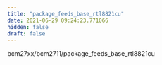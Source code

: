 ```yaml
---
title: "package_feeds_base_rtl8821cu"
date: 2021-06-29 09:24:23.771066
hidden: false
draft: false
---
```


bcm27xx/bcm2711/package_feeds_base_rtl8821cu

